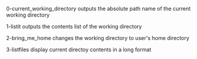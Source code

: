 0-current_working_directory outputs the absolute path name of the current working directory

1-listit outputs the contents list of the working directory

2-bring_me_home changes the working directory to user's home directory

3-listfiles display current directoy contents in a long format
